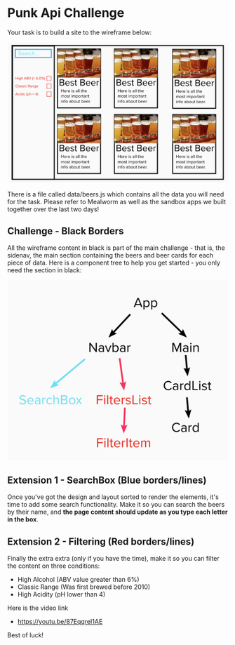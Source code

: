 # Punk Api Challenge

Your task is to build a site to the wireframe below: 

![Wireframe](Wireframe.png)

There is a file called data/beers.js which contains all the data you will need for the task. Please refer to Mealworm as well as the sandbox apps we built together over the last two days!

## Challenge - Black Borders

All the wireframe content in black is part of the main challenge - that is, the sidenav, the main section containing the beers and beer cards for each piece of data. Here is a component tree to help you get started - you only need the section in black:

![Component Tree](ComponentTree.png)

## Extension 1 - SearchBox (Blue borders/lines)

Once you've got the design and layout sorted to render the elements, it's time to add some search functionality. Make it so you can search the beers by their name, and **the page content should update as you type each letter in the box**.

## Extension 2 - Filtering (Red borders/lines)

Finally the extra extra (only if you have the time), make it so you can filter the content on three conditions: 

 - High Alcohol (ABV value greater than 6%)
 - Classic Range (Was first brewed before 2010)
 - High Acidity (pH lower than 4)
 
Here is the video link
 - https://youtu.be/87EqqreI1AE


Best of luck!
